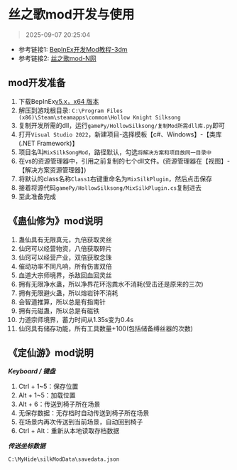 # 丝之歌mod开发与使用

> 2025-09-07 20:25:04

* 参考链接1: [BepInEx开发Mod教程-3dm](https://mod.3dmgame.com/wiki/BepInEx)
* 参考链接2: [丝之歌mod-N网](https://www.nexusmods.com/games/hollowknightsilksong)

## mod开发准备

1. 下载BepInEx[v5.x，x64 版本](https://github.com/BepInEx/BepInEx/releases)
2. 解压到游戏根目录: `C:\Program Files (x86)\Steam\steamapps\common\Hollow Knight Silksong`
3. 复制开发所需的dll，运行`gamePy/HollowSilksong/复制Mod所需dll库.py`即可
4. 打开`Visual Studio 2022`，新建项目-选择模板【c#、Windows】-【类库(.NET Framework)】
5. 项目名叫`MixSilkSongMod`，路径默认，勾选`将解决方案和项目放同一目录中`
6. 在vs的资源管理器中，引用之前复制的七个dll文件。(资源管理器在【视图】-【解决方案资源管理器】)
7. 将默认的class名称`Class1`右键重命名为`MixSilkPlugin`，然后点击保存
8. 接着将源代码`gamePy/HollowSilksong/MixSilkPlugin.cs`复制进去
9. 至此准备完成

## 《蛊仙修为》mod说明

1. 蛊仙具有无限真元，九倍获取灵丝
2. 仙窍可以经营物资，八倍获取碎片
3. 仙窍可以经营产业，双倍获取念珠
4. 催动功率不同凡响，所有伤害双倍
5. 血道大宗师境界，杀敌回血回灵丝
6. 拥有无限净水蛊，所以净界花环泡粪水不消耗(受击还是原来的三次)
7. 拥有无限避火蛊，所以熔岩钟不消耗
8. 会智道推算，所以总是有指南针
9. 拥有元磁蛊，所以总是有磁铁
10. 力道宗师境界，蓄力时间从1.35s变为0.4s
11. 仙窍具有储存功能，所有工具数量+100(包括储备缚丝器的次数)

## 《定仙游》mod说明

***Keyboard / 键盘***

1. Ctrl + 1~5：保存位置
2. Alt + 1~5：加载位置
3. Alt + 6：传送到椅子所在场景
4. 无保存数据：无存档时自动传送到椅子所在场景
5. 在场景内再次传送到当前场景，自动回到椅子
6. Ctrl + Alt：重新从本地读取存档数据

***传送坐标数据***

```text
C:\MyHide\silkModData\savedata.json
```
